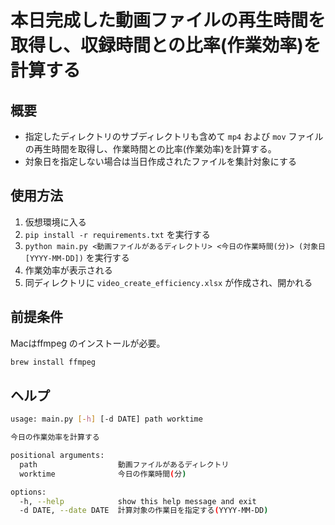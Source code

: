# 本日完成した動画ファイルの再生時間を取得し、収録時間との比率(作業効率)を計算する

## 概要
- 指定したディレクトリのサブディレクトリも含めて `mp4` および `mov` ファイルの再生時間を取得し、作業時間との比率(作業効率)を計算する。
- 対象日を指定しない場合は当日作成されたファイルを集計対象にする


## 使用方法
1. 仮想環境に入る
2. `pip install -r requirements.txt` を実行する
3. `python main.py <動画ファイルがあるディレクトリ> <今日の作業時間(分)> (対象日 [YYYY-MM-DD])` を実行する
4. 作業効率が表示される
5. 同ディレクトリに `video_create_efficiency.xlsx` が作成され、開かれる


## 前提条件

Macはffmpeg のインストールが必要。

```sh
brew install ffmpeg
```



## ヘルプ

```sh
usage: main.py [-h] [-d DATE] path worktime

今日の作業効率を計算する

positional arguments:
  path                  動画ファイルがあるディレクトリ
  worktime              今日の作業時間(分)

options:
  -h, --help            show this help message and exit
  -d DATE, --date DATE  計算対象の作業日を指定する(YYYY-MM-DD)
```

